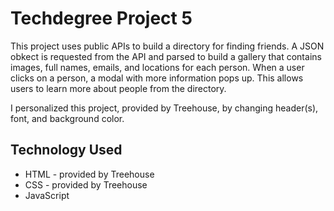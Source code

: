 # Techdegree Project 5
This project uses public APIs to build a directory for finding friends. A JSON obkect is requested from the API and parsed to build a gallery that contains images, full names, emails, and locations for each person. When a user clicks on a person, a modal with more information pops up. This allows users to learn more about people from the directory. 

I personalized this project, provided by Treehouse, by changing header(s), font, and background color. 

## Technology Used 
* HTML - provided by Treehouse 
* CSS - provided by Treehouse 
* JavaScript 

